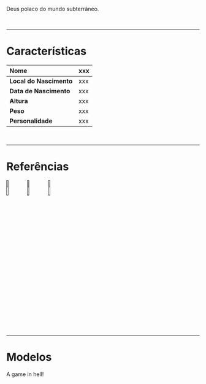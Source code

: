 Deus polaco do mundo subterrâneo.

<br />

---

# Características #

| **Nome** | xxx |
|:---------|:----|
| **Local do Nascimento** | xxx |
| **Data de Nascimento** | xxx |
| **Altura** | xxx |
| **Peso** | xxx |
| **Personalidade** | xxx |

<br />

---

# Referências #

<a href=''><img width='10%' height='10%' border='0' src='' /></a>
<a href=''><img width='10%' height='10%' border='0' src='' /></a>
<a href=''><img width='10%' height='10%' border='0' src='' /></a>


---

# Modelos #

A game in hell!